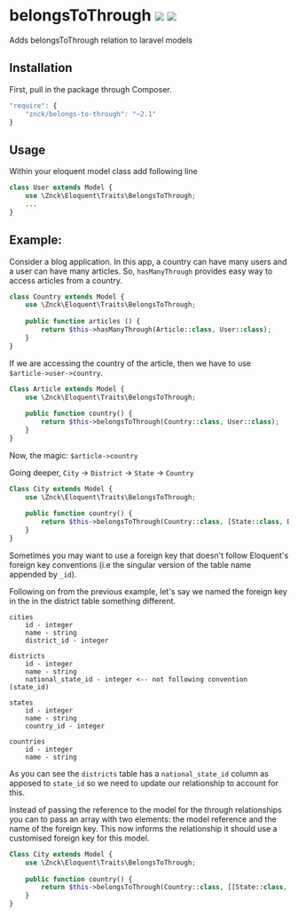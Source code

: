 # belongsToThrough [![](https://img.shields.io/travis/znck/belongs-to-through.svg)](https://travis-ci.org/znck/belongs-to-through) [![](https://img.shields.io/packagist/v/znck/belongs-to-through.svg)](https://packagist.org/packages/znck/belongs-to-through) 

Adds belongsToThrough relation to laravel models

## Installation

First, pull in the package through Composer.

```js
"require": {
    "znck/belongs-to-through": "~2.1"
}
```

## Usage

Within your eloquent model class add following line

```php
class User extends Model {
    use \Znck\Eloquent\Traits\BelongsToThrough;
    ...
}
```

## Example: 
Consider a blog application. In this app, a country can have many users and a user can have many articles. So, `hasManyThrough` provides easy way to access articles from a country.

```php 
class Country extends Model {
    use \Znck\Eloquent\Traits\BelongsToThrough;
    
    public function articles () {
        return $this->hasManyThrough(Article::class, User::class);
    }
}
```

If we are accessing the country of the article, then we have to use `$article->user->country`.

```php
Class Article extends Model {
    use \Znck\Eloquent\Traits\BelongsToThrough;
    
    public function country() {
        return $this->belongsToThrough(Country::class, User::class);
    }
}
```

Now, the magic: `$article->country`

Going deeper, `City` -> `District` -> `State` -> `Country`

```php
Class City extends Model {
	use \Znck\Eloquent\Traits\BelongsToThrough;
	
	public function country() {
		return $this->belongsToThrough(Country::class, [State::class, District::class]);
	}
}
```

Sometimes you may want to use a foreign key that doesn't follow Eloquent's foreign key conventions (i.e the singular version of the table name appended by `_id`). 

Following on from the previous example, let's say we named the foreign key in the in the district table something different.

```
cities
    id - integer
    name - string
    district_id - integer
    
districts
    id - integer
    name - string
    national_state_id - integer <-- not following convention (state_id)

states
    id - integer
    name - string
    country_id - integer
    
countries
    id - integer
    name - string
```

As you can see the `districts` table has a `national_state_id` column as apposed to `state_id` so we need to update our relationship to account for this. 

Instead of passing the reference to the model for the through relationships you can to pass an array with two elements: the model reference and the name of the foreign key. This now informs the relationship it should use a customised foreign key for this model.

```php
Class City extends Model {
	use \Znck\Eloquent\Traits\BelongsToThrough;
	
	public function country() {
		return $this->belongsToThrough(Country::class, [[State::class, 'national_state_id'], District::class]);
	}
}
```
